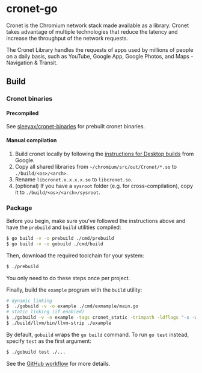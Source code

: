 # cronet-go

Cronet is the Chromium network stack made available as a library. Cronet takes advantage of multiple
technologies that reduce the latency and increase the throughput of the network requests.

The Cronet Library handles the requests of apps used by millions of people on a daily basis, such as YouTube, Google
App, Google Photos, and Maps - Navigation & Transit.

## Build
### Cronet binaries

#### Precompiled
See [sleeyax/cronet-binaries](https://github.com/sleeyax/cronet-binaries/releases) for prebuilt cronet binaries.

#### Manual compilation

1. Build cronet locally by following the [instructions for Desktop builds](https://chromium.googlesource.com/chromium/src/+/master/components/cronet/build_instructions.md#desktop-builds-targets-the-current-os) from Google.
2. Copy all shared libraries from `~/chromium/src/out/Cronet/*.so` to `./build/<os>/<arch>`.
3. Rename `libcronet.x.x.x.x.so` to `libcronet.so`.
4. (optional) If you have a `sysroot` folder (e.g. for cross-compilation), copy it to `./build/<os>/<arch>/sysroot`.

### Package
Before you begin, make sure you've followed the instructions above and have the `prebuild` and `build` utilities compiled:

```bash
$ go build -v -o prebuild ./cmd/prebuild
$ go build -v -o gobuild ./cmd/build
```

Then, download the required toolchain for your system:
    
```bash
$ ./prebuild
```

You only need to do these steps once per project.

Finally, build the `example` program with the `build` utility:

```bash
# dynamic linking
$  ./gobuild -v -o example ./cmd/exmample/main.go
# static linking (if enabled)
$ ./gobuild -v -o example -tags cronet_static -trimpath -ldflags "-s -w -buildid=" ./example
$ ./build/llvm/bin/llvm-strip ./example
```

By default, `gobuild` wraps the `go build` command. To run `go test` instead, specify `test` as the first argument:

```bash
$ ./gobuild test ./...
```

See the [GitHub workflow](./.github/workflows/debug.yml) for more details.
